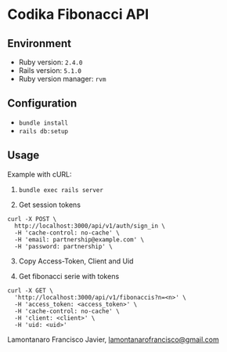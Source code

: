 Codika Fibonacci API
==============================================

Environment
----------------------------------------------

- Ruby version: `2.4.0`
- Rails version: `5.1.0`
- Ruby version manager: `rvm`

Configuration
----------------------------------------------

- `bundle install`
- `rails db:setup`

Usage
----------------------------------------------

Example with cURL:

1. `bundle exec rails server`

2. Get session tokens
```
curl -X POST \
  http://localhost:3000/api/v1/auth/sign_in \
  -H 'cache-control: no-cache' \
  -H 'email: partnership@example.com' \
  -H 'password: partnership' \
```

3. Copy Access-Token, Client and Uid

4. Get fibonacci serie with tokens
```
curl -X GET \
  'http://localhost:3000/api/v1/fibonaccis?n=<n>' \
  -H 'access_token: <access_token>' \
  -H 'cache-control: no-cache' \
  -H 'client: <client>' \
  -H 'uid: <uid>'
```
Lamontanaro Francisco Javier, lamontanarofrancisco@gmail.com
